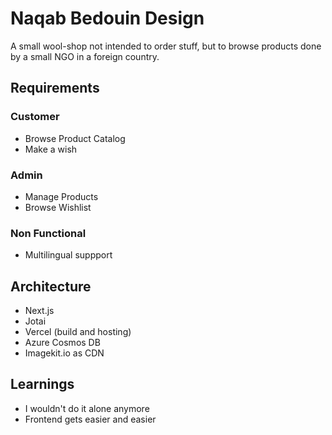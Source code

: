 # Naqab Bedouin Design

A small wool-shop not intended to order stuff, but to browse products done by a small NGO in a foreign country.

## Requirements

### Customer

- Browse Product Catalog
- Make a wish

### Admin

- Manage Products
- Browse Wishlist

### Non Functional

- Multilingual suppport

## Architecture

- Next.js
- Jotai
- Vercel (build and hosting)
- Azure Cosmos DB
- Imagekit.io as CDN

## Learnings

- I wouldn't do it alone anymore
- Frontend gets easier and easier
